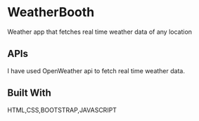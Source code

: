 
# WeatherBooth

Weather app that fetches real time weather data of any location



## APIs

I have used OpenWeather api to fetch real time weather data.
## Built With

HTML,CSS,BOOTSTRAP,JAVASCRIPT